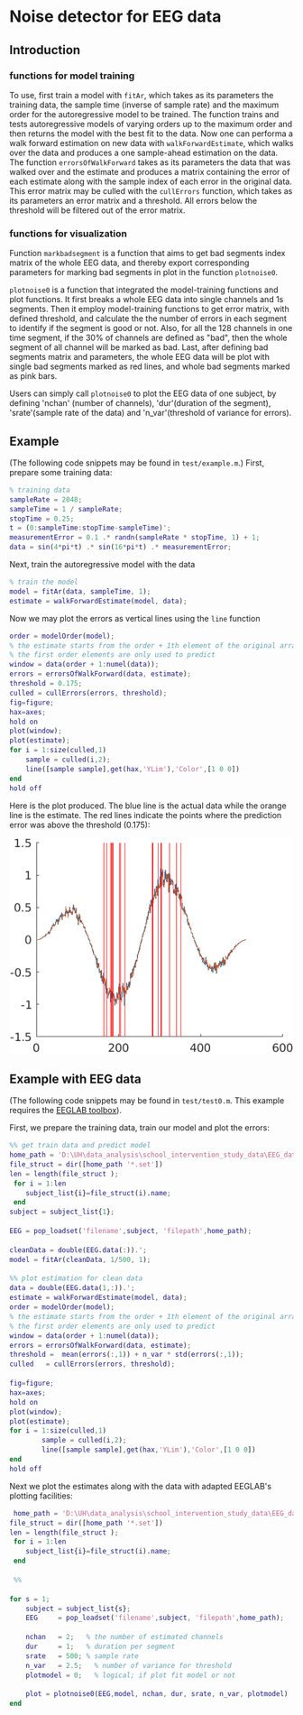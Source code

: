 # Noise detector for EEG data
## Introduction
### functions for model training
To use, first train a model with ```fitAr```, which takes as its parameters the
training data, the sample time (inverse of sample rate) and the maximum order
for the autoregressive model to be trained. The function trains and tests
autoregressive models of varying orders up to the maximum order and then returns the
model with the best fit to the data. Now one can performa a walk forward estimation
on new data with ```walkForwardEstimate```, which walks over the data and produces a
one sample-ahead estimation on the data. The function ```errorsOfWalkForward``` takes
as its parameters the data that was walked over and the estimate and produces a matrix
containing the error of each estimate along with the sample index of each error in the
original data. This error matrix may be culled with the ```cullErrors``` function, which
takes as its parameters an error matrix and a threshold. All errors below the threshold
will be filtered out of the error matrix. 

### functions for visualization

Function ```markbadsegment``` is a function that aims to get bad segments index matrix of the whole EEG data, 
and thereby export corresponding parameters for marking bad segments in plot in the function
```plotnoise0```.

```plotnoise0``` is a function that integrated the model-training functions and plot functions.
It first breaks a whole EEG data into single channels and 1s segments. Then it employ model-training
functions to get error matrix, with defined threshold, and calculate the the number of errors in 
each segment to identify if the segment is good or not. Also, for all the 128 channels in one time 
segment, if the 30% of channels are defined as "bad", then the whole segment of all channel will 
be marked as bad. Last, after defining bad segments matrix and parameters, the whole EEG data will 
be plot with single bad segments marked as red lines, and whole bad segments marked as pink bars.

Users can simply call ```plotnoise0``` to plot the EEG data of one subject, by defining 'nchan'
(number of channels), 'dur'(duration of the segment), 'srate'(sample rate of the data) and 
'n_var'(threshold of variance for errors).

## Example
(The following code snippets may be found in ```test/example.m```.)
First, prepare some training data:
```m
% training data
sampleRate = 2048;
sampleTime = 1 / sampleRate;
stopTime = 0.25;
t = (0:sampleTime:stopTime-sampleTime)';
measurementError = 0.1 .* randn(sampleRate * stopTime, 1) + 1;
data = sin(4*pi*t) .* sin(16*pi*t) .* measurementError;
```
Next, train the autoregressive model with the data
```m
% train the model
model = fitAr(data, sampleTime, 1);
estimate = walkForwardEstimate(model, data);
```
Now we may plot the errors as vertical lines using the ```line``` function
```m
order = modelOrder(model);
% the estimate starts from the order + 1th element of the original array, since
% the first order elements are only used to predict
window = data(order + 1:numel(data));
errors = errorsOfWalkForward(data, estimate);
threshold = 0.175;
culled = cullErrors(errors, threshold);
fig=figure; 
hax=axes; 
hold on
plot(window);
plot(estimate);
for i = 1:size(culled,1)
	sample = culled(i,2);
	line([sample sample],get(hax,'YLim'),'Color',[1 0 0])
end
hold off
```
Here is the plot produced. The blue line is the actual data while the orange line is the estimate.
The red lines indicate the points where the prediction error was above the threshold (0.175):

![plot of the test data with the errors marked](example.png)

## Example with EEG data
(The following code snippets may be found in ```test/test0.m```.
This example requires the [EEGLAB toolbox](https://github.com/sccn/eeglab)).

First, we prepare the training data, train our model and plot the errors:
```m
%% get train data and predict model
home_path = 'D:\UH\data_analysis\school_intervention_study_data\EEG_data\double_check_0815\1_chan_corr_maha_pre2\'
file_struct = dir([home_path '*.set'])
len = length(file_struct );
 for i = 1:len
    subject_list{i}=file_struct(i).name;
 end
subject = subject_list{1};

EEG = pop_loadset('filename',subject, 'filepath',home_path);

cleanData = double(EEG.data(:)).';
model = fitAr(cleanData, 1/500, 1);

%% plot estimation for clean data
data = double(EEG.data(1,:)).';
estimate = walkForwardEstimate(model, data);
order = modelOrder(model);
% the estimate starts from the order + 1th element of the original array, since
% the first order elements are only used to predict
window = data(order + 1:numel(data));
errors = errorsOfWalkForward(data, estimate);
threshold =  mean(errors(:,1)) + n_var * std(errors(:,1));
culled   = cullErrors(errors, threshold);  

fig=figure;
hax=axes;
hold on
plot(window);
plot(estimate);
for i = 1:size(culled,1)
		sample = culled(i,2);
		line([sample sample],get(hax,'YLim'),'Color',[1 0 0])
end
hold off
```

Next we plot the estimates along with the data with adapted EEGLAB's plotting facilities:
```m
 home_path = 'D:\UH\data_analysis\school_intervention_study_data\EEG_data\data_science_course\set\filt\';
file_struct = dir([home_path '*.set'])
len = length(file_struct );
 for i = 1:len
    subject_list{i}=file_struct(i).name;
 end
 
 %%

for s = 1;
    subject = subject_list{s};
    EEG     = pop_loadset('filename',subject, 'filepath',home_path); 
    
    nchan   = 2;   % the number of estimated channels
    dur     = 1;   % duration per segment
    srate   = 500; % sample rate
    n_var   = 2.5;   % number of variance for threshold
    plotmodel = 0;   % logical; if plot fit model or not
    
    plot = plotnoise0(EEG,model, nchan, dur, srate, n_var, plotmodel)
end
```

